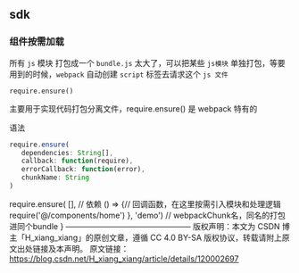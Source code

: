 ## sdk

### 组件按需加载

所有 `js` 模块 打包成一个 `bundle.js` 太大了，可以把某些 `js模块` 单独打包，等要用到的时候，`webpack` 自动创建 `script` 标签去请求这个 `js 文件`

`require.ensure()`

主要用于实现代码打包分离文件，require.ensure() 是 webpack 特有的

语法
```js
require.ensure(
   dependencies: String[],
   callback: function(require),
   errorCallback: function(error),
   chunkName: String
)
```

require.ensure(
    [], // 依赖
    () => {// 回调函数，在这里按需引入模块和处理逻辑
        require('@/components/home')
    }, 
    'demo') // webpackChunk名，同名的打包进同个bundle
}
————————————————
版权声明：本文为 CSDN 博主「H_xiang_xiang」的原创文章，遵循 CC 4.0 BY-SA 版权协议，转载请附上原文出处链接及本声明。
原文链接：https://blog.csdn.net/H_xiang_xiang/article/details/120002697

